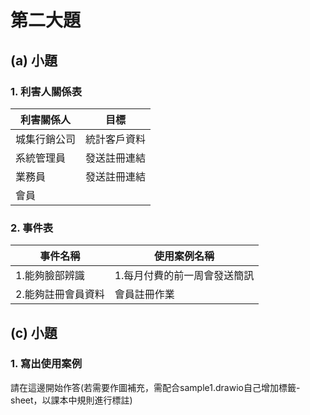 # 第二大題 
## (a) 小題
### 1. 利害人關係表
|利害關係人|目標|
|--|--|
城集行銷公司|統計客戶資料
系統管理員|發送註冊連結
業務員|發送註冊連結
會員|

### 2. 事件表
事件名稱|使用案例名稱|
|--|--|
1.能夠臉部辨識|1.每月付費的前一周會發送簡訊
2.能夠註冊會員資料|會員註冊作業

## (c) 小題
### 1. 寫出使用案例
請在這邊開始作答(若需要作圖補充，需配合sample1.drawio自己增加標籤-sheet，以課本中規則進行標註)